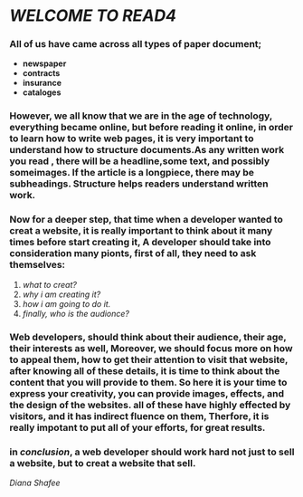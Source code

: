# *WELCOME TO READ4*  

### All of us have came across all types of paper document;
- **newspaper**
- **contracts**
- **insurance**
- **cataloges**

### However, we all know that we are in the age of technology, everything became online, but before reading it online,  in order to learn how to write web pages, it is very important to understand how to structure documents.As any written work you read , there will be a headline,some text, and possibly someimages. If the article is a longpiece, there may be subheadings. Structure helps readers understand written work.

### Now for a deeper step, that time when a developer wanted to creat a website, it is really important to think about it many times before start creating it, A developer should take into consideration many pionts, **first** of all, they need to ask themselves: 
1. *what to creat?*
2. *why i am creating it?*
3. *how i am going to do it.*
4. *finally, who is the audionce?* 

### Web developers, should think about their audience, their age, their interests as well, Moreover, we should focus more on how to appeal them, how to get their attention to visit that website, after knowing all of these details, it is time to think about the content that you will provide to them. So here it is your time to express your creativity, you can provide images, effects, and the design of the websites. all of these have highly effected by visitors, and it has indirect fluence on them, Therfore, it is really impotant to put all of your efforts, for great results. 

### in *conclusion*, a web developer should work hard not just to sell a website, but to creat a website that sell. 

*Diana Shafee* 